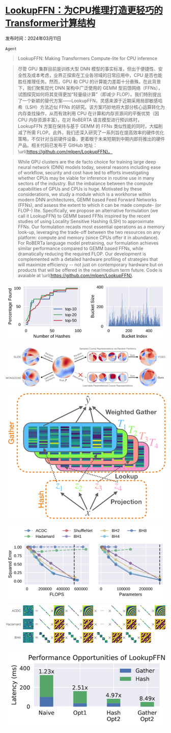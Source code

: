 # [LookupFFN：为CPU推理打造更轻巧的Transformer计算结构](https://arxiv.org/abs/2403.07221)

发布时间：2024年03月11日

`Agent`

> LookupFFN: Making Transformers Compute-lite for CPU inference

> 尽管 GPU 集群目前是训练大型 DNN 模型的事实标准，但出于便捷性、安全性及成本考虑，业界正探索在工业各领域的日常应用中，CPU 是否也能胜任推理任务。然而，GPU 和 CPU 的计算能力差距十分悬殊。在此背景下，我们聚焦现代 DNN 架构中广泛使用的 GEMM 型前馈网络（FFNs），试图探究如何将其变得更加“轻量级计算”（即减少 FLOP）。我们特别提出了一个新颖的替代方案——LookupFFN，灵感来源于近期采用局部敏感哈希（LSH）方法近似 FFNs 的研究。该方案巧妙地将大部分核心运算转化为内存查找操作，从而有效利用 CPU 在计算和内存资源间的平衡优势（因 CPU 内存资源丰富）。在对 RoBERTA 语言模型进行预训练时，LookupFFN 方案在保持与基于 GEMM 的 FFNs 类似性能的同时，大幅削减了所需 FLOP。此外，我们还深入研究了一系列旨在提高效率的硬件优化策略，不仅针对当前硬件设备，更着眼于未来短期到中期内即将推出的硬件产品。相关代码已发布于 GitHub 地址：\url{https://github.com/mlpen/LookupFFN}。

> While GPU clusters are the de facto choice for training large deep neural network (DNN) models today, several reasons including ease of workflow, security and cost have led to efforts investigating whether CPUs may be viable for inference in routine use in many sectors of the industry. But the imbalance between the compute capabilities of GPUs and CPUs is huge. Motivated by these considerations, we study a module which is a workhorse within modern DNN architectures, GEMM based Feed Forward Networks (FFNs), and assess the extent to which it can be made compute- (or FLOP-) lite. Specifically, we propose an alternative formulation (we call it LookupFFN) to GEMM based FFNs inspired by the recent studies of using Locality Sensitive Hashing (LSH) to approximate FFNs. Our formulation recasts most essential operations as a memory look-up, leveraging the trade-off between the two resources on any platform: compute and memory (since CPUs offer it in abundance). For RoBERTa language model pretraining, our formulation achieves similar performance compared to GEMM based FFNs, while dramatically reducing the required FLOP. Our development is complemented with a detailed hardware profiling of strategies that will maximize efficiency -- not just on contemporary hardware but on products that will be offered in the near/medium term future. Code is avaiable at \url{https://github.com/mlpen/LookupFFN}.

![LookupFFN：为CPU推理打造更轻巧的Transformer计算结构](../../../paper_images/2403.07221/x1.png)

![LookupFFN：为CPU推理打造更轻巧的Transformer计算结构](../../../paper_images/2403.07221/x2.png)

![LookupFFN：为CPU推理打造更轻巧的Transformer计算结构](../../../paper_images/2403.07221/x3.png)

![LookupFFN：为CPU推理打造更轻巧的Transformer计算结构](../../../paper_images/2403.07221/x4.png)

![LookupFFN：为CPU推理打造更轻巧的Transformer计算结构](../../../paper_images/2403.07221/x5.png)

![LookupFFN：为CPU推理打造更轻巧的Transformer计算结构](../../../paper_images/2403.07221/x6.png)